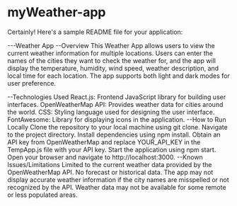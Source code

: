 # myWeather-app

Certainly! Here's a sample README file for your application:

---Weather App
--Overview
This Weather App allows users to view the current weather information for multiple locations. Users can enter the names of the cities they want to check the weather for, and the app will display the temperature, humidity, wind speed, weather description, and local time for each location. The app supports both light and dark modes for user preference.

--Technologies Used
     React.js: Frontend JavaScript library for building user interfaces.
     OpenWeatherMap API: Provides weather data for cities around the world.
     CSS: Styling language used for designing the user interface.
    FontAwesome: Library for displaying icons in the application.
--How to Run Locally
      Clone the repository to your local machine using git clone.
      Navigate to the project directory.
      Install dependencies using npm install.
      Obtain an API key from OpenWeatherMap and replace YOUR_API_KEY in the TempApp.js file with your API key.
      Start the application using npm start.
      Open your browser and navigate to http://localhost:3000.
--Known Issues/Limitations
      Limited to the current weather data provided by the OpenWeatherMap API. No forecast or historical data.
      The app may not display accurate weather information if the city names are misspelled or not recognized by the API.
      Weather data may not be available for some remote or less populated areas.
